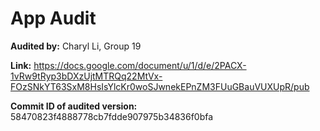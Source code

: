 # App Audit

**Audited by:** Charyl Li, Group 19

**Link:** https://docs.google.com/document/u/1/d/e/2PACX-1vRw9tRyp3bDXzUjtMTRQq22MtVx-FOzSNkYT63SxM8HsIsYlcKr0woSJwnekEPnZM3FUuGBauVUXUpR/pub

**Commit ID of audited version:** 58470823f4888778cb7fdde907975b34836f0bfa 
